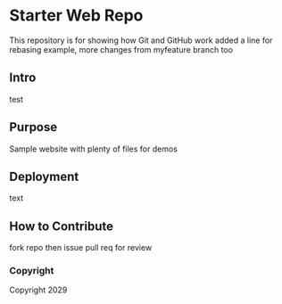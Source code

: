 # Starter Web Repo

This repository is for showing how Git and GitHub work
added a line for rebasing example, more changes from myfeature branch too

## Intro

test

## Purpose

Sample website with plenty of files for demos

## Deployment

text

## How to Contribute

fork repo then issue pull req for review

### Copyright

Copyright 2029